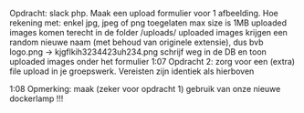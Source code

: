 Opdracht: slack php.
Maak een upload formulier voor 1 afbeelding. Hoe rekening met:
enkel jpg, jpeg of png toegelaten
max size is 1MB
uploaded images komen terecht in de folder /uploads/
uploaded images krijgen een random nieuwe naam (met behoud van originele extensie), dus bvb logo.png -> kjgflkih3234423uh234.png
schrijf weg in de DB en toon uploaded images onder het formulier
1:07
Opdracht 2: zorg voor een (extra) file upload in je groepswerk. Vereisten zijn identiek als hierboven

1:08
Opmerking: maak (zeker voor opdracht 1) gebruik van onze nieuwe dockerlamp !!!
